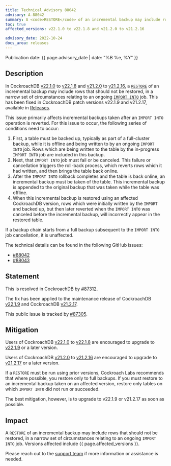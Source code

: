 ```yaml
---
title: Technical Advisory 88042
advisory: A-88042
summary: A <code>RESTORE</code> of an incremental backup may include rows that should not be restored, in a narrow set of circumstances relating to an ongoing <code>IMPORT INTO</code> job.
toc: true
affected_versions: v22.1.0 to v22.1.8 and v21.2.0 to v21.2.16

advisory_date: 2022-10-24
docs_area: releases
---
```


Publication date: {{ page.advisory_date | date: "%B %e, %Y" }}

## Description

In CockroachDB [v22.1.0](../releases/v22.1.html#v22-1-0) to [v22.1.8](../releases/v22.1.html#v22-1-8) and [v21.2.0](../releases/v21.2.html#v21-2-0) to [v21.2.16](../releases/v21.2.html#v21-2-16), a [`RESTORE`](../{{site.versions["stable"]}}/restore.html) of an incremental backup may include rows that should not be restored, in a narrow set of circumstances relating to an ongoing [`IMPORT INTO`](../{{site.versions["stable"]}}/import-into.html) job. This has been fixed in CockroachDB patch versions v22.1.9 and v21.2.17, available in [Releases](/docs/releases/).

This issue primarily affects incremental backups taken after an `IMPORT INTO` operation is reverted. For this issue to occur, the following series of conditions need to occur:

1. First, a table must be backed up, typically as part of a full-cluster backup, while it is offline and being written to by an ongoing `IMPORT INTO` job. Rows which are being written to the table by the in-progress `IMPORT INTO` job are included in this backup.
1. Next, that `IMPORT INTO` job must fail or be canceled. This failure or cancellation triggers the roll-back process, which reverts rows which it had written, and then brings the table back online.
1. After the `IMPORT INTO` rollback completes and the table is back online, an incremental backup must be taken of the table. This incremental backup is appended to the original backup that was taken while the table was offline.
1. When this incremental backup is restored using an affected CockroachDB version, rows which were initially written by the `IMPORT` and backed up, but then later reverted when the `IMPORT INTO` was canceled before the incremental backup, will incorrectly appear in the restored table.

If a backup chain starts from a full backup subsequent to the `IMPORT INTO` job cancellation, it is unaffected.

The technical details can be found in the following GitHub issues:

- [#88042](https://github.com/cockroachdb/cockroach/issues/88042)
- [#88043](https://github.com/cockroachdb/cockroach/issues/88043)


## Statement

This is resolved in CockroachDB by [#87312](https://github.com/cockroachdb/cockroach/pull/87312).

The fix has been applied to the maintenance release of CockroachDB [v22.1.9](../releases/v22.1.html#v22-1-9) and CockroachDB [v21.2.17](../releases/v21.2.html#v21-2-17).

This public issue is tracked by [#87305](https://github.com/cockroachdb/cockroach/issues/87305).

## Mitigation

Users of CockroachDB [v22.1.0](../releases/v22.1.html#v22-1-0) to [v22.1.8](../releases/v22.1.html#v22-1-8) are encouraged to upgrade to [v22.1.9](../releases/v22.1.html#v22-1-9) or a later version.

Users of CockroachDB [v21.2.0](../releases/v22.1.html#v21-2-0) to [v21.2.16](../releases/v22.1.html#v21-2-16) are encouraged to upgrade to [v21.2.17](../releases/v22.1.html#v21-2-17) or a later version.

If a `RESTORE` must be run using prior versions, Cockroach Labs recommends that where possible, you restore only to full backups. If you must restore to an incremental backup taken on an affected version, restore only tables on which `IMPORT INTO` did not run or succeeded.

The best mitigation, however, is to upgrade to v22.1.9 or v21.2.17 as soon as possible.

## Impact

A `RESTORE` of an incremental backup may include rows that should not be restored, in a narrow set of circumstances relating to an ongoing `IMPORT INTO` job. Versions affected include {{ page.affected_versions }}.

Please reach out to the [support team](https://support.cockroachlabs.com/) if more information or assistance is needed.
